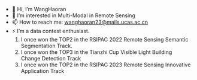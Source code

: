 - 👋 Hi, I’m WangHaoran
- 👀 I’m interested in Multi-Modal in Remote Sensing
- 📫 How to reach me: wanghaoran23@mails.ucas.ac.cn
- ⚡ I’m a data contest enthusiast.
  1. I once won the TOP2 in the RSIPAC 2022 Remote Sensing Semantic Segmentation Track.
  2. I once won the TOP3 in the Tianzhi Cup Visible Light Building Change Detection Track
  3. I once won the TOP2 in the RSIPAC 2023 Remote Sensing Innovative Application Track
